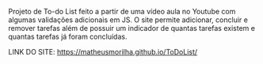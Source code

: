 Projeto de To-do List feito a partir de uma vídeo aula no Youtube com algumas validações adicionais em JS. O site permite adicionar, concluir e remover tarefas além de possuir um indicador de quantas tarefas existem e quantas tarefas já foram concluídas.

LINK DO SITE: https://matheusmorilha.github.io/ToDoList/

